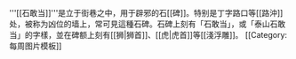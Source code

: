 '''[[石敢当]]'''是立于街巷之中，用于辟邪的石[[碑]]。特别是丁字路口等[[路沖]]处，被称为凶位的墙上，常可見這種石碑。石碑上刻有「石敢当」，或「泰山石敢当」的字樣，並在碑额上刻有[[狮|狮首]]、[[虎|虎首]]等[[淺浮雕]]。
<noinclude>[[Category:每周图片模板]]</noinclude>